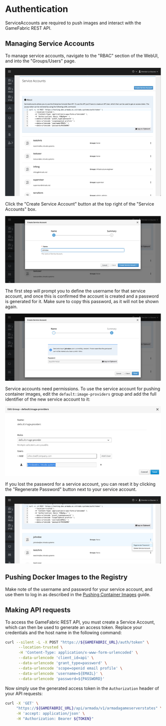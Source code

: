 # Authentication

ServiceAccounts are required to push images and interact with the GameFabric REST API.

## Managing Service Accounts

To manage service accounts, navigate to the "RBAC" section of the WebUI, and into the "Groups/Users" page.

![RBAC_Groups_Users.png](images/authentication/RBAC_Groups_Users.png)

Click the "Create Service Account" button at the top right of the "Service Accounts" box.

![RBAC_Service_Accounts_Name.png](images/authentication/RBAC_Service_Accounts_Name.png)

The first step will prompt you to define the username for that service account, and once this is confirmed the account is created and a password is generated for it. Make sure to copy this password, as it will not be shown again.

![RBAC_Service_Accounts_Password.png](images/authentication/RBAC_Service_Accounts_Password.png)

Service accounts need permissions. To use the service account for pushing container images, edit the
`default:image-providers` group and add the full identifier of the new service account to it:

![RBAC_Service_Accounts_Password.png](images/authentication/RBAC_Groups_Image_Providers.png)

If you lost the password for a service account, you can reset it by clicking the "Regenerate Password" button next to your service account.

![RBAC_Service_Accounts_Regen_Password.png](images/authentication/RBAC_Service_Accounts_Regen_Password.png)

## Pushing Docker Images to the Registry

Make note of the username and password for your service account, and use them to log in as described in the [Pushing Container Images](pushing-container-images) guide.

## Making API requests

To access the GameFabric REST API, you must create a Service Account, which can then be used to generate an access token.
Replace your credentials and the host name in the following command:

```bash
curl --silent -L -X POST "https://${GAMEFABRIC_URL}/auth/token" \
      --location-trusted \
      -H 'Content-Type: application/x-www-form-urlencoded' \
      --data-urlencode 'client_id=api' \
      --data-urlencode 'grant_type=password' \
      --data-urlencode 'scope=openid email profile' \
      --data-urlencode 'username=${EMAIL}' \
      --data-urlencode 'password=${PASSWORD}'
```

Now simply use the generated access token in the `Authorization` header of your API requests:

```bash
curl -X 'GET' \
     "https://${GAMEFABRIC_URL}/api/armada/v1/armadagameserverstates" \
     -H 'accept: application/json' \
     -H "Authorization: Bearer ${TOKEN}"
```
